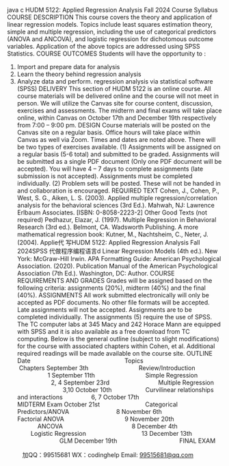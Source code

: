 java c
HUDM 5122: Applied Regression Analysis
Fall 2024
Course Syllabus
COURSE DESCRIPTION
This course covers the theory and application of linear regression models. Topics include least squares estimation theory, simple and multiple regression, including the use of categorical predictors (ANOVA and ANCOVA), and logistic regression for dichotomous outcome variables. Application of the above topics are addressed using SPSS Statistics.
COURSE OUTCOMES
Students will have the opportunity to :
1. Import and prepare data for analysis
2. Learn the theory behind regression analysis
3. Analyze data and perform. regression analysis via statistical software (SPSS)
DELIVERY
This section of HUDM 5122 is an online course. All course materials will be delivered online and the course will not meet in person. We will utilize the Canvas site for course content, discussion, exercises and assessments. The midterm and final exams will take place online, within Canvas on October 17th and December 19th respectively from 7:00 – 9:00 pm.
DESIGN
Course materials will be posted on the Canvas site on a regular basis. Office hours will take place within Canvas as well via Zoom. Times and dates are noted above.
There will be two types of exercises available. (1) Assignments will be assigned on a regular basis (5-6 total) and submitted to be graded. Assignments will be submitted as a single PDF document (Only one PDF document will be accepted). You will have 4 – 7 days to complete assignments (late submission is not accepted). Assignments must be completed individually. (2) Problem sets will be posted. These will not be handed in and collaboration is encouraged.
REQUIRED TEXT
Cohen, J., Cohen, P., West, S. G.,  Aiken, L. S. (2003). Applied multiple regression/correlation
analysis for the behavioral sciences (3rd Ed.). Mahwah, NJ: Lawrence Erlbaum Associates. [ISBN: 0-8058-2223-2]
Other Good Texts (not required)
Pedhazur, Elazar, J. (1997). Multiple Regression in Behavioral Research (3rd ed.). Belmont, CA. Wadsworth Publishing.
A more mathematical regression book:
Kutner, M., Nachtsheim, C., Neter, J. (2004). Applie代 写HUDM 5122: Applied Regression Analysis Fall 2024SPSS
代做程序编程语言d Linear Regression Models (4th ed.). New York: McGraw-Hill Irwin.
APA Formatting Guide:
American Psychological Association. (2020). Publication Manual of the American Psychological Association (7th Ed.). Washington, DC: Author.
COURSE REQUIREMENTS AND GRADES
Grades will be assigned based on the following criteria: assignments (20%), midterm (40%) and the final (40%).
ASSIGNMENTS
All work submitted electronically will only be accepted as PDF documents. No other file formats will be accepted. Late assignments will not be accepted. Assignments are to be completed individually. The assignments (5) require the use of SPSS. The TC computer labs at 345 Macy and 242 Horace Mann are equipped with SPSS and it is also available as a free download from TC computing.
Below is the general outline (subject to slight modifications) for the course with associated chapters within Cohen, et al. Additional required readings will be made available on the course site.
OUTLINE
Date                                                        Topics                                       Chapters
September 3th                              Review/Introduction                                  1
September 11th                              Simple Regression                                  2, 4
September 23rd                             Multiple Regression                                 3,10
October 10th                    Curvilinear relationships and interactions                 6, 7
October 17th                                    MIDTERM Exam
October 21st                           Categorical Predictors/ANOVA                            8
November 6th                                    Factorial ANOVA                                    9
November 20th                                        ANCOVA                                         8
December 4th                                  Logistic Regression                                 13
December 13th                                           GLM
December 19th                                     FINAL EXAM





         
加QQ：99515681  WX：codinghelp  Email: 99515681@qq.com
